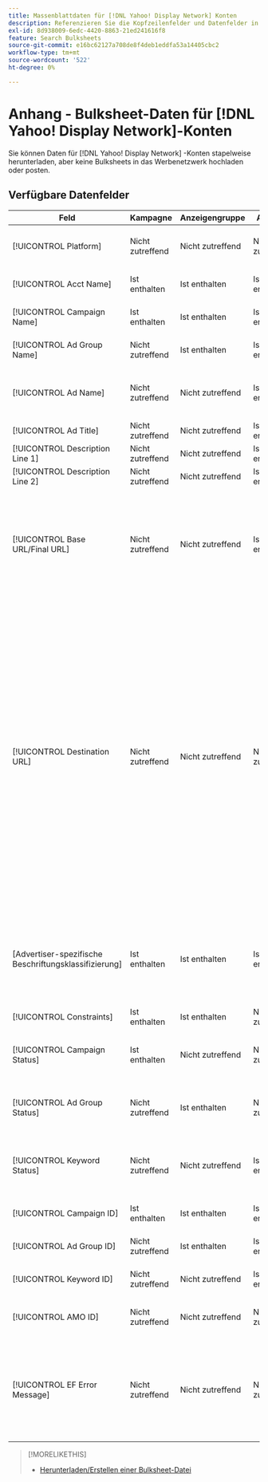 ```yaml
---
title: Massenblattdaten für [!DNL Yahoo! Display Network] Konten
description: Referenzieren Sie die Kopfzeilenfelder und Datenfelder in heruntergeladenen Bulksheets für [!DNL Yahoo! Display Network] Konten.
exl-id: 8d938009-6edc-4420-8863-21ed241616f8
feature: Search Bulksheets
source-git-commit: e16bc62127a708de8f4deb1eddfa53a14405cbc2
workflow-type: tm+mt
source-wordcount: '522'
ht-degree: 0%

---
```


# Anhang - Bulksheet-Daten für [!DNL Yahoo! Display Network]-Konten

<!-- 
[Re-add "Required" to title, file name, and TOC if you add the ability to create/edit campaigns using YDN bulksheets. Then will also need to add more text below, like for the other SEs.]
-->

Sie können Daten für [!DNL Yahoo! Display Network] -Konten stapelweise herunterladen, aber keine Bulksheets in das Werbenetzwerk hochladen oder posten.

<!-- Hiding because this is probably too long a list to be useful.

## Available header fields

The following example shows data in comma-delimited values. If you're using tab-separated values, then the data looks different.

Platform,Acct Name,Campaign Name,Ad Group Name,Ad Name, Ad Title,Description Line 1,Description Line 2,Base URL/Final URL,Destination URL,[Advertiser-specific Label Classification],Bid Rules,Constraints,Campaign Status,Ad Group Status,Ad Status,Campaign ID,Ad Group ID,Ad ID,AMO ID,EF Error Message

-->

## Verfügbare Datenfelder

| Feld | Kampagne | Anzeigengruppe | Anzeige | Beschreibung |
|----|----|----|----|----|
| [!UICONTROL Platform] | Nicht zutreffend | Nicht zutreffend | Nicht zutreffend | (In generierten Bulksheets zu Informationszwecken enthalten) Die Anzeigenplattform. |
| [!UICONTROL Acct  Name] | Ist enthalten | Ist enthalten | Ist enthalten | Der eindeutige Name, der ein Anzeigennetzwerkkonto identifiziert. |
| [!UICONTROL Campaign Name] | Ist enthalten | Ist enthalten | Ist enthalten | Der eindeutige Name, der eine Kampagne für ein Konto identifiziert. |
| [!UICONTROL Ad Group Name] | Nicht zutreffend | Ist enthalten | Ist enthalten | Der eindeutige Name, der eine Anzeigengruppe identifiziert. |
| [!UICONTROL Ad Name] | Nicht zutreffend | Nicht zutreffend | Ist enthalten | Der eindeutige Name, der die Anzeige innerhalb einer Anzeigengruppe identifiziert. Die maximale Länge beträgt 50 Zeichen. |
| [!UICONTROL Ad Title] | Nicht zutreffend | Nicht zutreffend | Ist enthalten | Die Überschrift einer Anzeige. |
| [!UICONTROL Description Line 1] | Nicht zutreffend | Nicht zutreffend | Ist enthalten | Die erste Zeile des Hauptteils einer Anzeige. |
| [!UICONTROL Description Line 2] | Nicht zutreffend | Nicht zutreffend | Ist enthalten | Die zweite Zeile des Hauptteils einer Anzeige. |
| [!UICONTROL Base URL/Final URL] | Nicht zutreffend | Nicht zutreffend | Ist enthalten | Die Landingpage-URL, an die Endbenutzer beim Klicken auf Ihre Anzeige herangeführt werden, einschließlich aller für die Kampagne oder das Konto konfigurierten Anlagenparameter. Basis-/endgültige URLs auf Suchbegriffebene überschreiben URLs auf Anzeigenebene und höher. |
| [!UICONTROL Destination URL] | Nicht zutreffend | Nicht zutreffend | Nicht zutreffend | (In generierten Bulksheets zu Informationszwecken enthalten; nicht im Werbenetzwerk veröffentlicht) Bei Konten mit Ziel-URLs ist dieser Wert die URL, die eine Anzeige mit einer Basis-URL/Landingpage auf der Website des Advertisers verknüpft (manchmal über eine andere Site, die den Klick verfolgt und den Benutzer dann zur Landingpage weiterleitet). Er enthält alle für die Kampagne oder das Konto &quot;Search, Social und Commerce&quot;konfigurierten Anlagenparameter. Wenn Sie Tracking-URLs generiert haben, basiert dieser Wert auf den Tracking-Parametern in Ihren Konto- und Kampagneneinstellungen. Wenn Sie Anzeigennetzwerkspezifische Parameter angehängt haben, können diese durch die entsprechenden Parameter für Search, Social und Commerce ersetzt werden. |
| \[Advertiser-spezifische Beschriftungsklassifizierung\] | Ist enthalten | Ist enthalten | Ist enthalten | (Benannt für eine Advertiser-spezifische Beschriftungs-Classification, z. B. &quot;Farbe&quot;für eine Beschriftungsklassifizierung namens &quot;Farbe&quot;) Ein Wert für die angegebene Classification, die mit der Entität verknüpft ist. |
| [!UICONTROL Constraints] | Ist enthalten | Ist enthalten | Nicht zutreffend | Eine Beschränkung, die der Entität zugewiesen wird. |
| [!UICONTROL Campaign Status] | Ist enthalten | Nicht zutreffend | Nicht zutreffend | Der Anzeigestatus der Kampagne: <i>[!UICONTROL Active]</i>, <i>[!UICONTROL Paused]</i> oder <i>[!UICONTROL Deleted]</i>. |
| [!UICONTROL Ad Group Status] | Nicht zutreffend | Ist enthalten | Nicht zutreffend | Der Anzeigestatus der Anzeigengruppe: <i>[!UICONTROL Active]</i>, <i>[!UICONTROL Paused]</i> oder <i>[!UICONTROL Deleted]</i>. |
| [!UICONTROL Keyword Status] | Nicht zutreffend | Nicht zutreffend | Ist enthalten | Der Anzeigestatus des Keywords: <i>[!UICONTROL Active]</i>, <i>[!UICONTROL Paused]</i> oder <i>[!UICONTROL Deleted]</i> (nur vorhandene Keywords). |
| [!UICONTROL Campaign ID] | Ist enthalten | Ist enthalten | Ist enthalten | Die eindeutige ID, die eine bestehende Kampagne identifiziert. |
| [!UICONTROL Ad Group ID] | Nicht zutreffend | Ist enthalten | Ist enthalten | Die eindeutige ID, die eine bestehende Anzeigengruppe identifiziert. |
| [!UICONTROL Keyword ID] | Nicht zutreffend | Nicht zutreffend | Ist enthalten | Die eindeutige ID, die einen vorhandenen Suchbegriff identifiziert. |
| [!UICONTROL AMO ID] | Nicht zutreffend | Nicht zutreffend | Nicht zutreffend | (In generierten Bulksheets) Eine von Adobe generierte eindeutige Kennung für eine synchronisierte Entität. |
| [!UICONTROL EF Error Message] | Nicht zutreffend | Nicht zutreffend | Nicht zutreffend | (In generierten Bulksheets für Informationszwecke enthalten) Platzhalter für die Anzeige von Fehlermeldungen aus Search, Social und Commerce zu Daten in der Zeile; Fehlermeldungen sind in [!UICONTROL EF Errors] -Dateien enthalten. |

>[!MORELIKETHIS]
>
>* [Herunterladen/Erstellen einer Bulksheet-Datei](../bulksheet-download.md)

